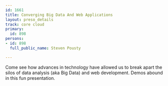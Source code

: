 ```yaml
---
id: 1661
title: Converging Big Data And Web Applications
layout: preso_details
track: core cloud
primary:
  id: 898
persons:
- id: 898
  full_public_name: Steven Pousty

---
```

Come see how advances in technology have allowed us to break apart the silos of data analysis (aka Big Data) and web development. Demos abound in this fun presentation. 